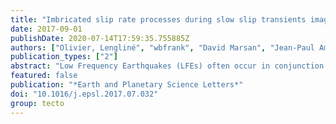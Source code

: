 ```yaml
---
title: "Imbricated slip rate processes during slow slip transients imaged by low-frequency earthquakes"
date: 2017-09-01
publishDate: 2020-07-14T17:59:35.755885Z
authors: ["Olivier, Lengliné", "wbfrank", "David Marsan", "Jean-Paul Ampuero"]
publication_types: ["2"]
abstract: "Low Frequency Earthquakes (LFEs) often occur in conjunction with transient strain episodes, or Slow Slip Events (SSEs), in subduction zones. Their focal mechanism and location consistent with shear failure on the plate interface argue for a model where LFEs are discrete dynamic ruptures in an otherwise slowly slipping interface. SSEs are mostly observed by surface geodetic instruments with limited resolution and it is likely that only the largest ones are detected. The time synchronization of LFEs and SSEs suggests that we could use the recorded LFEs to constrain the evolution of SSEs, and notably of the geodetically-undetected small ones. However, inferring slow slip rate from the temporal evolution of LFE activity is complicated by the strong temporal clustering of LFEs. Here we apply dedicated statistical tools to retrieve the temporal evolution of SSE slip rates from the time history of LFE occurrences in two subduction zones, Mexico and Cascadia, and in the deep portion of the San Andreas fault at Parkfield. We find temporal characteristics of LFEs that are similar across these three different regions. The longer term episodic slip transients present in these datasets show a slip rate decay with time after the passage of the SSE front possibly as $t^-1/4$. They are composed of multiple short term transients with steeper slip rate decay as $t^-α$ with $α$ between 1.4 and 2. We also find that the maximum slip rate of SSEs has a continuous distribution. Our results indicate that creeping faults host intermittent deformation at various scales resulting from the imbricated occurrence of numerous slow slip events of various amplitudes."
featured: false
publication: "*Earth and Planetary Science Letters*"
doi: "10.1016/j.epsl.2017.07.032"
group: tecto
---
```


